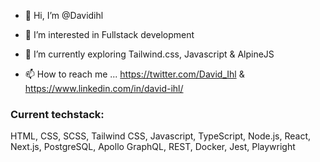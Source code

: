 - 👋 Hi, I’m @Davidihl
- 👀 I’m interested in Fullstack development
- 🌱 I’m currently exploring Tailwind.css, Javascript & AlpineJS

- 📫 How to reach me ... https://twitter.com/David_Ihl & https://www.linkedin.com/in/david-ihl/


### Current techstack:
HTML, CSS, SCSS, Tailwind CSS, Javascript, TypeScript, Node.js, React, Next.js, PostgreSQL, Apollo GraphQL, REST, Docker, Jest, Playwright
